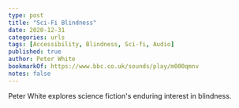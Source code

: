 ```yaml
---
type: post
title: "Sci-Fi Blindness"
date: 2020-12-31
categories: urls
tags: [Accessibility, Blindness, Sci-fi, Audio]
published: true
author: Peter White
bookmarkOf: https://www.bbc.co.uk/sounds/play/m000qmnv
notes: false
---
```


Peter White explores science fiction's enduring interest in blindness.